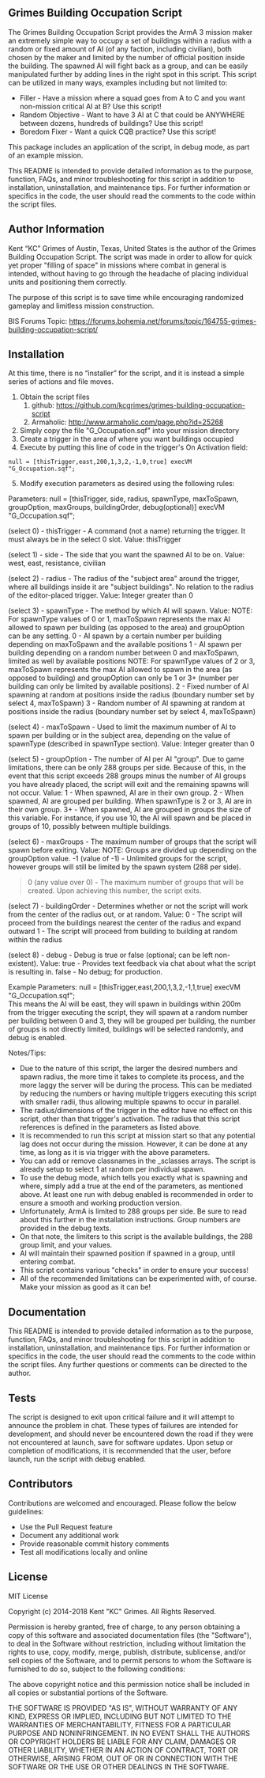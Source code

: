 ## Grimes Building Occupation Script

The Grimes Building Occupation Script provides the ArmA 3 mission maker an extremely simple way to occupy a set of buildings within a radius with a random or fixed amount of AI (of any faction, including civilian), both chosen by the maker and limited by the number of official position inside the building. The spawned AI will fight back as a group, and can be easily manipulated further by adding lines in the right spot in this script. This script can be utilized in many ways, examples including but not limited to:
* Filler - Have a mission where a squad goes from A to C and you want non-mission critical AI at B? Use this script!
* Random Objective - Want to have 3 AI at C that could be ANYWHERE between dozens, hundreds of buildings? Use this script!
* Boredom Fixer - Want a quick CQB practice? Use this script!

This package includes an application of the script, in debug mode, as part of an example mission. 

This README is intended to provide detailed information as to the purpose, function, FAQs, and minor troubleshooting for this script in addition to installation, uninstallation, and maintenance tips. For further information or specifics in the code, the user should read the comments to the code within the script files. 

## Author Information

Kent “KC” Grimes of Austin, Texas, United States is the author of the Grimes Building Occupation Script. The script was made in order to allow for quick yet proper "filling of space" in missions where combat in general is intended, without having to go through the headache of placing individual units and positioning them correctly. 

The purpose of this script is to save time while encouraging randomized gameplay and limitless mission construction. 

BIS Forums Topic: https://forums.bohemia.net/forums/topic/164755-grimes-building-occupation-script/

## Installation

At this time, there is no “installer” for the script, and it is instead a simple series of actions and file moves.  

1. Obtain the script files
	1. github: https://github.com/kcgrimes/grimes-building-occupation-script
	1. Armaholic: http://www.armaholic.com/page.php?id=25268
2. Simply copy the file "G_Occupation.sqf" into your mission directory
3. Create a trigger in the area of where you want buildings occupied
4. Execute by putting this line of code in the trigger's On Activation field:

```
null = [thisTrigger,east,200,1,3,2,-1,0,true] execVM "G_Occupation.sqf";  
```

5. Modify execution parameters as desired using the following rules:

Parameters:
null = [thisTrigger, side, radius, spawnType, maxToSpawn, groupOption, maxGroups, buildingOrder, debug(optional)] execVM "G_Occupation.sqf";

(select 0) - thisTrigger - A command (not a name) returning the trigger. It must always be in the select 0 slot.
Value: thisTrigger

(select 1) - side - The side that you want the spawned AI to be on.
Value: west, east, resistance, civilian

(select 2) - radius - The radius of the "subject area" around the trigger, where all buildings inside it are "subject buildings". No relation to the radius of the editor-placed trigger.
Value: Integer greater than 0

(select 3) - spawnType - The method by which AI will spawn.
Value:
NOTE: For spawnType values of 0 or 1, maxToSpawn represents the max AI allowed to spawn per building (as opposed to the area) and groupOption can be any setting.
0 - AI spawn by a certain number per building depending on maxToSpawn and the available positions
1 - AI spawn per building depending on a random number between 0 and maxToSpawn, limited as well by available positions
NOTE: For spawnType values of 2 or 3, maxToSpawn represents the max AI allowed to spawn in the area (as opposed to building) and groupOption can only be 1 or 3+ (number per building can only be limited by available positions).
2 - Fixed number of AI spawning at random at positions inside the radius (boundary number set by select 4, maxToSpawn)
3 - Random number of AI spawning at random at positions inside the radius (boundary number set by select 4, maxToSpawn)

(select 4) - maxToSpawn - Used to limit the maximum number of AI to spawn per building or in the subject area, depending on the value of spawnType (described in spawnType section).
Value: Integer greater than 0

(select 5) - groupOption - The number of AI per AI "group". Due to game limitations, there can be only 288 groups per side. Because of this, in the event that this script exceeds 288 groups minus the number of AI groups you have already placed, the script will exit and the remaining spawns will not occur. 
Value:
1 - When spawned, AI are in their own group. 
2 - When spawned, AI are grouped per building. When spawnType is 2 or 3, AI are in their own group. 
3+ - When spawned, AI are grouped in groups the size of this variable. For instance, if you use 10, the AI will spawn and be placed in groups of 10, possibly between multiple buildings.

(select 6) - maxGroups - The maximum number of groups that the script will spawn before exiting. 
Value:
NOTE: Groups are divided up depending on the groupOption value.
-1 (value of -1) - Unlimited groups for the script, however groups will still be limited by the spawn system (288 per side).
>0 (any value over 0) - The maximum number of groups that will be created. Upon achieving this number, the script exits.

(select 7) - buildingOrder - Determines whether or not the script will work from the center of the radius out, or at random.
Value:
0 - The script will proceed from the buildings nearest the center of the radius and expand outward
1 - The script will proceed from building to building at random within the radius

(select 8) - debug - Debug is true or false (optional; can be left non-existent).
Value:
true - Provides text feedback via chat about what the script is resulting in.
false - No debug; for production.

Example Parameters:
null = [thisTrigger,east,200,1,3,2,-1,1,true] execVM "G_Occupation.sqf";  
This means the AI will be east, they will spawn in buildings within 200m from the trigger executing the script, they will spawn at a random number per building between 0 and 3, they will be grouped per building, the number of groups is not directly limited, buildings will be selected randomly, and debug is enabled.

Notes/Tips:
* Due to the nature of this script, the larger the desired numbers and spawn radius, the more time it takes to complete its process, and the more laggy the server will be during the process. This can be mediated by reducing the numbers or having multiple triggers executing this script with smaller radii, thus allowing multiple spawns to occur in parallel.
* The radius/dimensions of the trigger in the editor have no effect on this script, other than that trigger's activation. The radius that this script references is defined in the parameters as listed above. 
* It is recommended to run this script at mission start so that any potential lag does not occur during the mission. However, it can be done at any time, as long as it is via trigger with the above parameters. 
* You can add or remove classnames in the _sclasses arrays. The script is already setup to select 1 at random per individual spawn.
* To use the debug mode, which tells you exactly what is spawning and where, simply add a true at the end of the parameters, as mentioned above. At least one run with debug enabled is recommended in order to ensure a smooth and working production version.
* Unfortunately, ArmA is limited to 288 groups per side. Be sure to read about this further in the installation instructions. Group numbers are provided in the debug texts.
* On that note, the limiters to this script is the available buildings, the 288 group limit, and your values. 
* AI will maintain their spawned position if spawned in a group, until entering combat.
* This script contains various "checks" in order to ensure your success!
* All of the recommended limitations can be experimented with, of course. Make your mission as good as it can be!

## Documentation

This README is intended to provide detailed information as to the purpose, function, FAQs, and minor troubleshooting for this script in addition to installation, uninstallation, and maintenance tips. For further information or specifics in the code, the user should read the comments to the code within the script files. Any further questions or comments can be directed to the author. 

## Tests

The script is designed to exit upon critical failure and it will attempt to announce the problem in chat. These types of failures are intended for development, and should never be encountered down the road if they were not encountered at launch, save for software updates. Upon setup or completion of modifications, it is recommended that the user, before launch, run the script with debug enabled.

## Contributors

Contributions are welcomed and encouraged. Please follow the below guidelines:
* Use the Pull Request feature
* Document any additional work
* Provide reasonable commit history comments
* Test all modifications locally and online

## License

MIT License

Copyright (c) 2014-2018 Kent "KC" Grimes. All Rights Reserved.

Permission is hereby granted, free of charge, to any person obtaining a copy of this software and associated documentation files (the "Software"), to deal in the Software without restriction, including without limitation the rights to use, copy, modify, merge, publish, distribute, sublicense, and/or sell copies of the Software, and to permit persons to whom the Software is furnished to do so, subject to the following conditions:

The above copyright notice and this permission notice shall be included in all copies or substantial portions of the Software.

THE SOFTWARE IS PROVIDED "AS IS", WITHOUT WARRANTY OF ANY KIND, EXPRESS OR IMPLIED, INCLUDING BUT NOT LIMITED TO THE WARRANTIES OF MERCHANTABILITY, FITNESS FOR A PARTICULAR PURPOSE AND NONINFRINGEMENT. IN NO EVENT SHALL THE AUTHORS OR COPYRIGHT HOLDERS BE LIABLE FOR ANY CLAIM, DAMAGES OR OTHER LIABILITY, WHETHER IN AN ACTION OF CONTRACT, TORT OR OTHERWISE, ARISING FROM, OUT OF OR IN CONNECTION WITH THE SOFTWARE OR THE USE OR OTHER DEALINGS IN THE SOFTWARE.
